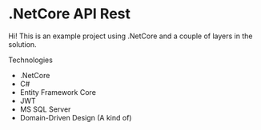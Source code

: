 # .NetCore API Rest 

Hi! This is an example project using  .NetCore and a couple of layers in the solution.

Technologies 
 - .NetCore
 - C#
 - Entity Framework Core
 - JWT
 - MS SQL Server
 - Domain-Driven Design (A kind of)
